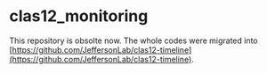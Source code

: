 # clas12_monitoring

This repository is obsolte now. The whole codes were migrated into [https://github.com/JeffersonLab/clas12-timeline](https://github.com/JeffersonLab/clas12-timeline).